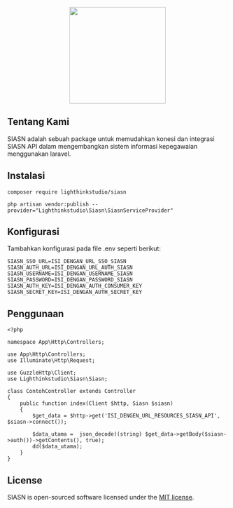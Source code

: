 <p align="center"><a href="https://laravel.com" target="_blank"><img src="https://lighthinkstudio.com/assets/images/logo/lighthink_indigo.png" width="220"></a></p>

## Tentang Kami

SIASN adalah sebuah package untuk memudahkan konesi dan integrasi SIASN API dalam mengembangkan sistem informasi kepegawaian menggunakan laravel.

## Instalasi

```
composer require lighthinkstudio/siasn
```

```
php artisan vendor:publish --provider="Lighthinkstudio\Siasn\SiasnServiceProvider"
```

## Konfigurasi

Tambahkan konfigurasi pada file .env seperti berikut:
```
SIASN_SSO_URL=ISI_DENGAN_URL_SSO_SIASN
SIASN_AUTH_URL=ISI_DENGAN_URL_AUTH_SIASN
SIASN_USERNAME=ISI_DENGAN_USERNAME_SIASN
SIASN_PASSWORD=ISI_DENGAN_PASSWORD_SIASN
SIASN_AUTH_KEY=ISI_DENGAN_AUTH_CONSUMER_KEY
SIASN_SECRET_KEY=ISI_DENGAN_AUTH_SECRET_KEY
```

## Penggunaan

```
<?php

namespace App\Http\Controllers;

use App\Http\Controllers;
use Illuminate\Http\Request;

use GuzzleHttp\Client;
use Lighthinkstudio\Siasn\Siasn;

class ContohController extends Controller
{
    public function index(Client $http, Siasn $siasn)
    {
        $get_data = $http->get('ISI_DENGEN_URL_RESOURCES_SIASN_API', $siasn->connect());

        $data_utama =  json_decode((string) $get_data->getBody($siasn->auth())->getContents(), true);
        dd($data_utama);
    }
}

```


## License
SIASN is open-sourced software licensed under the [MIT license](https://opensource.org/licenses/MIT).
